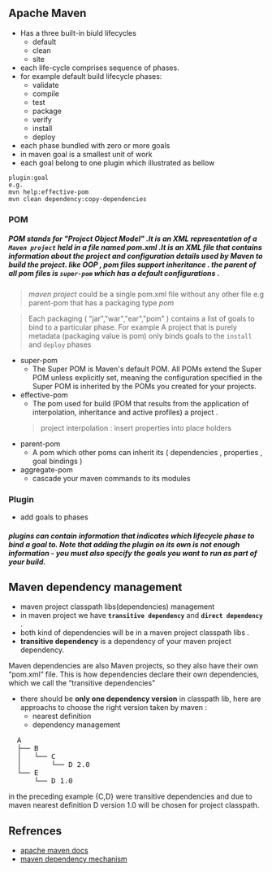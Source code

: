 ## Apache Maven
- Has a three built-in biuld lifecycles
	- default
	- clean
	- site
- each life-cycle comprises sequence of phases.
- for example default build lifecycle phases:
	- validate
	- compile
	- test
	- package
	- verify
	- install
	- deploy
- each phase bundled with zero or more goals
- in maven goal is a smallest unit of work
- each goal belong to one plugin which illustrated as bellow
```
plugin:goal
e.g.
mvn help:effective-pom
mvn clean dependency:copy-dependencies
```
### POM
##### POM stands for "Project Object Model" .It is an XML representation of a `Maven project` held in a file named *pom.xml* .It is an XML file that contains information about the project and configuration details used by Maven to build the project. like OOP , pom files support inheritance . the parent of all pom files is `super-pom` which has a default configurations .
>*maven project* could be a single pom.xml file without any other file
> e.g parent-pom that has a packaging type *pom*


> Each packaging ( "jar","war","ear","pom" )  contains a list of goals to bind to a particular phase.
> For example A project that is purely metadata (packaging value is pom) only binds goals to the `install` and `deploy` phases 

- super-pom
	- The Super POM is Maven's default POM. All POMs extend the Super POM unless explicitly set, meaning the 	   configuration specified in the Super POM is inherited by the POMs you created for your projects.
- effective-pom
	- The pom used for build (POM that results from the application of interpolation, inheritance and active 	   profiles) a project .
	> project interpolation : insert properties into place holders
- parent-pom
	- A pom which other poms can inherit its ( dependencies , properties , goal bindings )
- aggregate-pom
	- cascade your maven commands to its modules

### Plugin
- add goals to phases
##### plugins can contain information that indicates which lifecycle phase to bind a goal to. Note that adding the plugin on its own is not enough information - you must also specify the goals you want to run as part of your build.

## Maven dependency management
- maven project classpath libs(dependencies) management
- in maven project we have  **`transitive dependency`** and **`direct dependency`** .
- both kind of dependencies will be in a maven project classpath libs .
- **transitive dependency** is a dependency of your maven project dependency.

Maven dependencies are also Maven projects, so they also have their own “pom.xml” file. This is how dependencies declare their own dependencies, which we call the “transitive dependencies”

- there should be **only one dependency version** in classpath lib, here are approachs to choose the right version taken by maven :
	- nearest definition
	- dependency management
	


<pre>  A
  ├── B
  │   └── C
  │       └── D 2.0
  └── E
      └── D 1.0</pre>
      
in the preceding example {C,D} were transitive dependencies and due to maven nearest definition D version 1.0 will be chosen for project classpath.

## Refrences
- [apache maven docs](https://maven.apache.org/guides/)
- [maven dependency mechanism](https://maven.apache.org/guides/introduction/introduction-to-dependency-mechanism.html)
